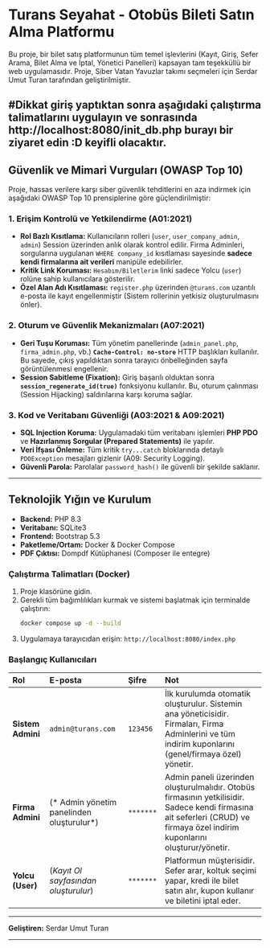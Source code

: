 # Turans Seyahat - Otobüs Bileti Satın Alma Platformu

Bu proje, bir bilet satış platformunun tüm temel işlevlerini (Kayıt, Giriş, Sefer Arama, Bilet Alma ve İptal, Yönetici Panelleri) kapsayan tam teşekküllü bir web uygulamasıdır. Proje, Siber Vatan Yavuzlar takımı seçmeleri için Serdar Umut Turan tarafından geliştirilmiştir.

#Dikkat giriş yaptıktan sonra aşağıdaki çalıştırma talimatlarını uygulayın ve sonrasında http://localhost:8080/init_db.php burayı bir ziyaret edin :D keyifli olacaktır.
---

## Güvenlik ve Mimari Vurguları (OWASP Top 10)

Proje, hassas verilere karşı siber güvenlik tehditlerini en aza indirmek için aşağıdaki OWASP Top 10 prensiplerine göre güçlendirilmiştir:

### 1. Erişim Kontrolü ve Yetkilendirme (A01:2021)
* **Rol Bazlı Kısıtlama:** Kullanıcıların rolleri (`user`, `user_company_admin`, `admin`) Session üzerinden anlık olarak kontrol edilir. Firma Adminleri, sorgularına uygulanan `WHERE company_id` kısıtlaması sayesinde **sadece kendi firmalarına ait verileri** manipüle edebilirler.
* **Kritik Link Koruması:** `Hesabım/Biletlerim` linki sadece Yolcu (`user`) rolüne sahip kullanıcılara gösterilir.
* **Özel Alan Adı Kısıtlaması:** `register.php` üzerinden `@turans.com` uzantılı e-posta ile kayıt engellenmiştir (Sistem rollerinin yetkisiz oluşturulmasını önler).

### 2. Oturum ve Güvenlik Mekanizmaları (A07:2021)
* **Geri Tuşu Koruması:** Tüm yönetim panellerinde (`admin_panel.php`, `firma_admin.php`, vb.) **`Cache-Control: no-store`** HTTP başlıkları kullanılır. Bu sayede, çıkış yapıldıktan sonra tarayıcı önbelleğinden sayfa görüntülenmesi engellenir.
* **Session Sabitleme (Fixation):** Giriş başarılı olduktan sonra **`session_regenerate_id(true)`** fonksiyonu kullanılır. Bu, oturum çalınması (Session Hijacking) saldırılarına karşı koruma sağlar.

### 3. Kod ve Veritabanı Güvenliği (A03:2021 & A09:2021)
* **SQL Injection Koruma:** Uygulamadaki tüm veritabanı işlemleri **PHP PDO** ve **Hazırlanmış Sorgular (Prepared Statements)** ile yapılır.
* **Veri İfşası Önleme:** Tüm kritik `try...catch` bloklarında detaylı `PDOException` mesajları gizlenir (A09: Security Logging).
* **Güvenli Parola:** Parolalar `password_hash()` ile güvenli bir şekilde saklanır.

---

## Teknolojik Yığın ve Kurulum

* **Backend:** PHP 8.3
* **Veritabanı:** SQLite3
* **Frontend:** Bootstrap 5.3
* **Paketleme/Ortam:** Docker & Docker Compose
* **PDF Çıktısı:** Dompdf Kütüphanesi (Composer ile entegre)

### Çalıştırma Talimatları (Docker)

1.  Proje klasörüne gidin.
2.  Gerekli tüm bağımlılıkları kurmak ve sistemi başlatmak için terminalde çalıştırın:
    ```bash
    docker compose up -d --build
    ```
3.  Uygulamaya tarayıcıdan erişin: `http://localhost:8080/index.php`

### Başlangıç Kullanıcıları

| Rol | E-posta | Şifre | Not |
| :--- | :--- | :--- | :--- |
| **Sistem Admini** | `admin@turans.com` | `123456` | İlk kurulumda otomatik oluşturulur. Sistemin ana yöneticisidir. Firmaları, Firma Adminlerini ve tüm indirim kuponlarını (genel/firmaya özel) yönetir.|
| **Firma Admini** | (* Admin yönetim panelinden oluşturulur*) | `*******` | Admin paneli üzerinden oluşturulmalıdır. Otobüs firmasının yetkilisidir. Sadece kendi firmasına ait seferleri (CRUD) ve firmaya özel indirim kuponlarını oluşturur/yönetir. |
| **Yolcu (User)** | (*Kayıt Ol sayfasından oluşturulur*) | `*******` |  Platformun müşterisidir. Sefer arar, koltuk seçimi yapar, kredi ile bilet satın alır, kupon kullanır ve biletini iptal eder. |

***
**Geliştiren:** Serdar Umut Turan

***

